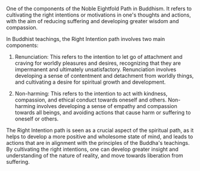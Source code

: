 One of the components of the Noble Eightfold Path in Buddhism. It refers to cultivating the right intentions or motivations in one's thoughts and actions, with the aim of reducing suffering and developing greater wisdom and compassion.

In Buddhist teachings, the Right Intention path involves two main components:

1.  Renunciation: This refers to the intention to let go of attachment and craving for worldly pleasures and desires, recognizing that they are impermanent and ultimately unsatisfactory. Renunciation involves developing a sense of contentment and detachment from worldly things, and cultivating a desire for spiritual growth and development.
    
2.  Non-harming: This refers to the intention to act with kindness, compassion, and ethical conduct towards oneself and others. Non-harming involves developing a sense of empathy and compassion towards all beings, and avoiding actions that cause harm or suffering to oneself or others.
    

The Right Intention path is seen as a crucial aspect of the spiritual path, as it helps to develop a more positive and wholesome state of mind, and leads to actions that are in alignment with the principles of the Buddha's teachings. By cultivating the right intentions, one can develop greater insight and understanding of the nature of reality, and move towards liberation from suffering.